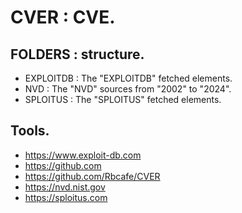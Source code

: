 # CVER : CVE.

## FOLDERS : structure.

- EXPLOITDB : The "EXPLOITDB" fetched elements.
- NVD : The "NVD" sources from "2002" to "2024".
- SPLOITUS : The "SPLOITUS" fetched elements.


## Tools.

- https://www.exploit-db.com
- https://github.com
- https://github.com/Rbcafe/CVER
- https://nvd.nist.gov
- https://sploitus.com